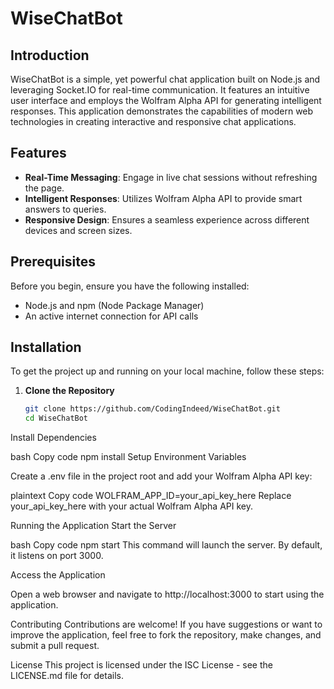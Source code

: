 # WiseChatBot

## Introduction

WiseChatBot is a simple, yet powerful chat application built on Node.js and leveraging Socket.IO for real-time communication. It features an intuitive user interface and employs the Wolfram Alpha API for generating intelligent responses. This application demonstrates the capabilities of modern web technologies in creating interactive and responsive chat applications.

## Features

- **Real-Time Messaging**: Engage in live chat sessions without refreshing the page.
- **Intelligent Responses**: Utilizes Wolfram Alpha API to provide smart answers to queries.
- **Responsive Design**: Ensures a seamless experience across different devices and screen sizes.

## Prerequisites

Before you begin, ensure you have the following installed:
- Node.js and npm (Node Package Manager)
- An active internet connection for API calls

## Installation

To get the project up and running on your local machine, follow these steps:

1. **Clone the Repository**

   ```bash
   git clone https://github.com/CodingIndeed/WiseChatBot.git
   cd WiseChatBot
Install Dependencies

bash
Copy code
npm install
Setup Environment Variables

Create a .env file in the project root and add your Wolfram Alpha API key:

plaintext
Copy code
WOLFRAM_APP_ID=your_api_key_here
Replace your_api_key_here with your actual Wolfram Alpha API key.

Running the Application
Start the Server

bash
Copy code
npm start
This command will launch the server. By default, it listens on port 3000.

Access the Application

Open a web browser and navigate to http://localhost:3000 to start using the application.

Contributing
Contributions are welcome! If you have suggestions or want to improve the application, feel free to fork the repository, make changes, and submit a pull request.

License
This project is licensed under the ISC License - see the LICENSE.md file for details.
